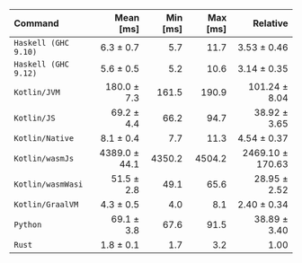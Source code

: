 | Command | Mean [ms] | Min [ms] | Max [ms] | Relative |
|:---|---:|---:|---:|---:|
| `Haskell (GHC 9.10)` | 6.3 ± 0.7 | 5.7 | 11.7 | 3.53 ± 0.46 |
| `Haskell (GHC 9.12)` | 5.6 ± 0.5 | 5.2 | 10.6 | 3.14 ± 0.35 |
| `Kotlin/JVM` | 180.0 ± 7.3 | 161.5 | 190.9 | 101.24 ± 8.04 |
| `Kotlin/JS` | 69.2 ± 4.4 | 66.2 | 94.7 | 38.92 ± 3.65 |
| `Kotlin/Native` | 8.1 ± 0.4 | 7.7 | 11.3 | 4.54 ± 0.37 |
| `Kotlin/wasmJs` | 4389.0 ± 44.1 | 4350.2 | 4504.2 | 2469.10 ± 170.63 |
| `Kotlin/wasmWasi` | 51.5 ± 2.8 | 49.1 | 65.6 | 28.95 ± 2.52 |
| `Kotlin/GraalVM` | 4.3 ± 0.5 | 4.0 | 8.1 | 2.40 ± 0.34 |
| `Python` | 69.1 ± 3.8 | 67.6 | 91.5 | 38.89 ± 3.40 |
| `Rust` | 1.8 ± 0.1 | 1.7 | 3.2 | 1.00 |
